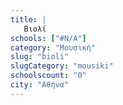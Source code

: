 ```yaml
---
title: |
   Βιολί
schools: ["#N/A"]
category: "Μουσική"
slug: "bioli"
slugCategory: "mousiki"
schoolscount: "0"
city: "Αθήνα"
---
```


